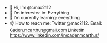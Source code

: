 - 👋 Hi, I’m @cmac2112
- 👀 I’m interested in: Everything
- 🌱 I’m currently learning: everything
- 📫 How to reach me: Twitter @mac2112. Email: Caden.mcarthur@gmail.com Linkedin https://www.linkedin.com/in/cadenmcarthur/

<!---
cmac2112/cmac2112 is a ✨ special ✨ repository because its `README.md` (this file) appears on your GitHub profile.
You can click the Preview link to take a look at your changes.
--->
